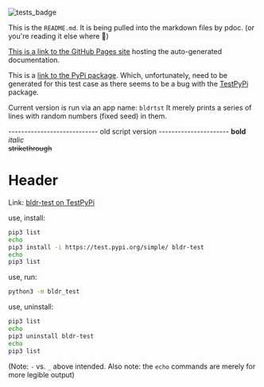 
![tests_badge](https://github.com/ethanmsl/bldr_test/actions/workflows/test-poet.yml/badge.svg)


This is the `README.md`.  It is being pulled into the markdown files by pdoc. (or you're reading it else where :shrug:)
 
[This is a link to the GitHub Pages site](https://ethanmsl.github.io/bldr_test/bldr_test.html) hosting the auto-generated documentation.


This is a [link to the PyPi package](https://pypi.org/project/bldr-test/).
Which, unfortunately, need to be generated for this test case as there seems to be a bug with the [TestPyPi](https://test.pypi.org/project/bldr-test/) package.

Current version is run via an app name: `bldrtst`
It merely prints a series of lines with random numbers (fixed seed) in them.








---------------------------- old script version ----------------------
**bold**  
*italic*  
~~strikethrough~~  

# Header

Link: [bldr-test on TestPyPi](https://test.pypi.org/project/bldr-test/)

use, install:
```zsh
pip3 list
echo
pip3 install -i https://test.pypi.org/simple/ bldr-test
echo
pip3 list
```

use, run:
```zsh
python3 -m bldr_test
```

use, uninstall:
```zsh
pip3 list
echo
pip3 uninstall bldr-test
echo
pip3 list
```

(Note: `-` vs. `_` above intended.  Also note: the `echo` commands are merely for more legible output)
